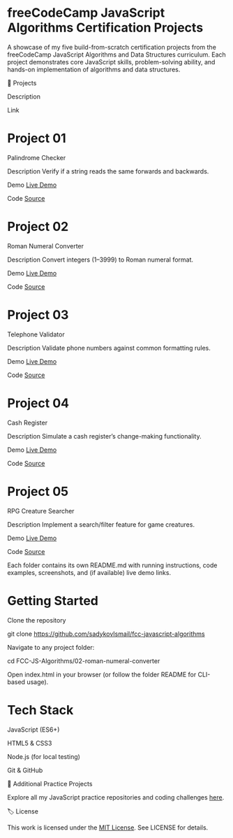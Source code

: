 # freeCodeCamp JavaScript Algorithms Certification Projects

 

A showcase of my five build-from-scratch certification projects from the freeCodeCamp JavaScript Algorithms and Data Structures curriculum. Each project demonstrates core JavaScript skills, problem-solving ability, and hands-on implementation of algorithms and data structures.

📂 Projects





Description

Link

# Project 01
Palindrome Checker

Description
Verify if a string reads the same forwards and backwards.

Demo
[Live Demo](https://sadykovismail.github.io/fcc-javascript-algorithms/01-palindrome-checker/)

Code
[Source](https://github.com/sadykovIsmail/fcc-javascript-algorithms/tree/main/01-palindrome-checker)

# Project 02
Roman Numeral Converter

Description
Convert integers (1–3999) to Roman numeral format.

Demo
[Live Demo](https://sadykovismail.github.io/fcc-javascript-algorithms/02-roman-numeral-converter/)

Code
[Source](https://github.com/sadykovIsmail/fcc-javascript-algorithms/tree/main/02-roman-numeral-converter/)



# Project 03
Telephone Validator

Description
Validate phone numbers against common formatting rules.

Demo
[Live Demo](https://sadykovismail.github.io/fcc-javascript-algorithms/03-telephone-validator/)

Code
[Source](https://github.com/sadykovIsmail/fcc-javascript-algorithms/tree/main/03-telephone-validator/)

# Project 04
Cash Register

Description
Simulate a cash register’s change-making functionality.

Demo
[Live Demo](https://sadykovismail.github.io/fcc-javascript-algorithms/04-cash-register/)

Code
[Source](https://github.com/sadykovIsmail/fcc-javascript-algorithms/tree/main/04-cash-register/)

# Project 05
RPG Creature Searcher

Description
Implement a search/filter feature for game creatures.

Demo
[Live Demo](https://sadykovismail.github.io/fcc-javascript-algorithms/05-rpg-creature-search-app/)

Code
[Source](https://github.com/sadykovIsmail/fcc-javascript-algorithms/tree/main/05-rpg-creature-search-app)

Each folder contains its own README.md with running instructions, code examples, screenshots, and (if available) live demo links.

# Getting Started

Clone the repository

git clone https://github.com/sadykovIsmail/fcc-javascript-algorithms

Navigate to any project folder:

cd FCC-JS-Algorithms/02-roman-numeral-converter

Open index.html in your browser (or follow the folder README for CLI-based usage).

# Tech Stack

JavaScript (ES6+)

HTML5 & CSS3

Node.js (for local testing)

Git & GitHub

🔗 Additional Practice Projects

Explore all my JavaScript practice repositories and coding challenges [here](https://github.com/sadykovIsmail/Java-script).

🏷 License

This work is licensed under the [MIT License](LICENSE). See LICENSE for details.

